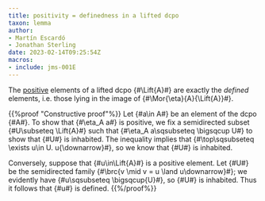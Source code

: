 ```yaml
---
title: positivity = definedness in a lifted dcpo
taxon: lemma
author: 
- Martín Escardó
- Jonathan Sterling
date: 2023-02-14T09:25:54Z
macros:
- include: jms-001E
---
```


The [positive](jms-001M) elements of a lifted dcpo {#\Lift{A}#} are exactly the *defined* elements, i.e. those lying in the image of {#\Mor{\eta}{A}{\Lift{A}}#}.

{{%proof "Constructive proof"%}}
Let {#a\in A#} be an element of the dcpo {#A#}. To show that {#\eta_A a#} is positive, we fix a semidirected subset {#U\subseteq \Lift{A}#} such that {#\eta_A a\sqsubseteq \bigsqcup U#} to show that {#U#} is inhabited. The inequality implies that {#\top\sqsubseteq \exists u\in U. u{\downarrow}#}, so we know that {#U#} is inhabited.

Conversely, suppose that {#u\in\Lift{A}#} is a positive element. Let {#U#} be the semidirected family {#\brc{v \mid v = u \land u\downarrow}#}; we evidently have {#u\sqsubseteq \bigsqcup{U}#}, so {#U#} is inhabited. Thus it follows that {#u#} is defined.
{{%/proof%}}
